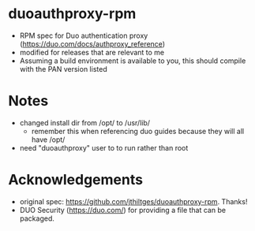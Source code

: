 # duoauthproxy-rpm

- RPM spec for Duo authentication proxy (https://duo.com/docs/authproxy_reference)
- modified for releases that are relevant to me
- Assuming a build environment is available to you, this should compile with the PAN version listed


# Notes

- changed install dir from /opt/ to /usr/lib/
  -  remember this when referencing duo guides because they will all have /opt/
- need "duoauthproxy" user to to run rather than root


#  Acknowledgements

- original spec: https://github.com/jthiltges/duoauthproxy-rpm. Thanks!
- DUO Security (https://duo.com/) for providing a file that can be packaged.
